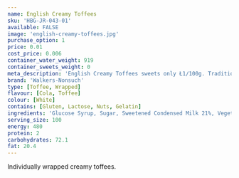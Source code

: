 ```yaml
---
name: English Creamy Toffees
sku: 'HBG-JR-043-01'
available: FALSE
image: 'english-creamy-toffees.jpg'
purchase_option: 1
price: 0.01
cost_price: 0.006
container_water_weight: 919
container_sweets_weight: 0
meta_description: 'English Creamy Toffees sweets only Ł1/100g. Traditional sweets and more at Humbugs Confectionery Store. Specialists in satisfying your sweet tooth!'
brand: 'Walkers-Nonsuch'
type: [Toffee, Wrapped]
flavour: [Cola, Toffee]
colour: [White]
contains: [Gluten, Lactose, Nuts, Gelatin]
ingredients: 'Glucose Syrup, Sugar, Sweetened Condensed Milk 21%, Vegetable Oil (Palm Oil), Butter 4%, Salt, Molasses, Emulsifier (E471), Flavourings'
serving_size: 100
energy: 480
protein: 2
carbohydrates: 72.1
fat: 20.4
---
```

Individually wrapped creamy toffees.